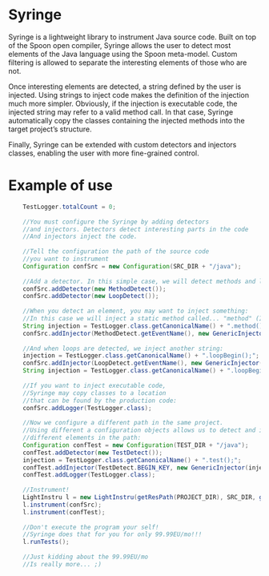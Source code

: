 # Syringe

Syringe is a lightweight library to instrument Java source code. Built on top of the Spoon open compiler, Syringe allows the user to detect most elements of the Java language using the Spoon meta-model. Custom filtering is allowed to separate the interesting elements of those who are not.

Once interesting elements are detected, a string defined by the user is injected. Using strings to inject code makes the definition of the injection much more simpler. Obviously, if the injection is executable code, the injected string may refer to a valid method call. In that case, Syringe automatically copy the classes containing the injected methods into the target project’s structure.

Finally, Syringe can be extended with custom detectors and injectors classes, enabling the user with more fine-grained control.

# Example of use

```java
	TestLogger.totalCount = 0;
	
	//You must configure the Syringe by adding detectors 
	//and injectors. Detectors detect interesting parts in the code
	//And injectors inject the code.
	
	//Tell the configuration the path of the source code
	//you want to instrument
	Configuration confSrc = new Configuration(SRC_DIR + "/java");
	
	//Add a detector. In this simple case, we will detect methods and loops only
	confSrc.addDetector(new MethodDetect());
	confSrc.addDetector(new LoopDetect());
	
	//When you detect an element, you may want to inject something:
	//In this case we will inject a static method called... "method" (I'm so original :)
	String injection = TestLogger.class.getCanonicalName() + ".method();";
	confSrc.addInjector(MethodDetect.getEventName(), new GenericInjector(injection));
	
	//And when loops are detected, we inject another string:
	injection = TestLogger.class.getCanonicalName() + ".loopBegin();";
	confSrc.addInjector(LoopDetect.getEventName(), new GenericInjector(injection));
	String injection = TestLogger.class.getCanonicalName() + ".loopBegin();";
	
	//If you want to inject executable code, 
	//Syringe may copy classes to a location 
	//that can be found by the production code:
	confSrc.addLogger(TestLogger.class);
	
	//Now we configure a different path in the same project.
	//Using different a configuration objects allows us to detect and inject 
	//different elements in the path:
	Configuration confTest = new Configuration(TEST_DIR + "/java");
	confTest.addDetector(new TestDetect());
	injection = TestLogger.class.getCanonicalName() + ".test();";
	confTest.addInjector(TestDetect.BEGIN_KEY, new GenericInjector(injection));
	confTest.addLogger(TestLogger.class);
	
	//Instrument!
	LightInstru l = new LightInstru(getResPath(PROJECT_DIR), SRC_DIR, getResPath("") + OUT_FOLDER);
	l.instrument(confSrc);
	l.instrument(confTest);
	
	//Don't execute the program your self!
	//Syringe does that for you for only 99.99EU/mo!!!
	l.runTests();
	
	//Just kidding about the 99.99EU/mo
	//Is really more... ;)
```	
	